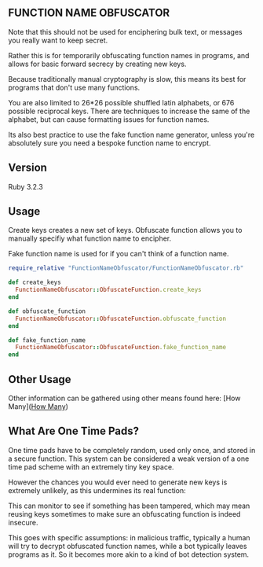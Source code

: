 ## FUNCTION NAME OBFUSCATOR
Note that this should not be used for enciphering bulk text, or messages you really want to keep secret.

Rather this is for temporarily obfuscating function names in programs, and allows for basic forward secrecy by creating new keys.

Because traditionally manual cryptography is slow, this means its best for programs that don't use many functions.

You are also limited to 26*26 possible shuffled latin alphabets, or 676 possible reciprocal keys. There are techniques to increase the same of the alphabet, but can cause formatting issues for function names.

Its also best practice to use the fake function name generator, unless you're absolutely sure you need a bespoke function name to encrypt.

## Version
Ruby 3.2.3

## Usage
Create keys creates a new set of keys. Obfuscate function allows you to manually specifiy what function name to encipher.

Fake function name is used for if you can't think of a function name.

~~~ruby
require_relative "FunctionNameObfuscator/FunctionNameObfuscator.rb"

def create_keys
  FunctionNameObfuscator::ObfuscateFunction.create_keys
end

def obfuscate_function
  FunctionNameObfuscator::ObfuscateFunction.obfuscate_function
end

def fake_function_name
  FunctionNameObfuscator::ObfuscateFunction.fake_function_name
end
~~~

## Other Usage
Other information can be gathered using other means found here: [How Many]([How Many](https://github.com/BequestDeCendresStudios/HowMany))

## What Are One Time Pads?
One time pads have to be completely random, used only once, and stored in a secure function. This system can be considered a weak version of a one time pad scheme with an extremely tiny key space.

However the chances you would ever need to generate new keys is extremely unlikely, as this undermines its real function:

This can monitor to see if something has been tampered, which may mean reusing keys sometimes to make sure an obfuscating function is indeed insecure.

This goes with specific assumptions: in malicious traffic, typically a human will try to decrypt obfuscated function names, while a bot typically leaves programs as it. So it becomes more akin to a kind of bot detection system.
